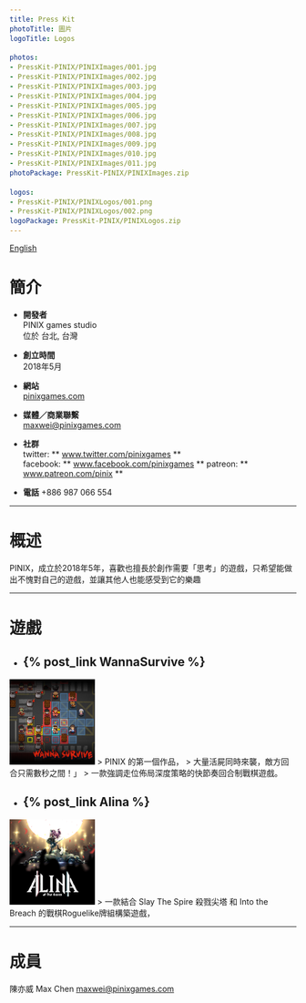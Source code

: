 ```yaml
---
title: Press Kit
photoTitle: 圖片
logoTitle: Logos

photos: 
- PressKit-PINIX/PINIXImages/001.jpg
- PressKit-PINIX/PINIXImages/002.jpg
- PressKit-PINIX/PINIXImages/003.jpg
- PressKit-PINIX/PINIXImages/004.jpg
- PressKit-PINIX/PINIXImages/005.jpg
- PressKit-PINIX/PINIXImages/006.jpg
- PressKit-PINIX/PINIXImages/007.jpg
- PressKit-PINIX/PINIXImages/008.jpg
- PressKit-PINIX/PINIXImages/009.jpg
- PressKit-PINIX/PINIXImages/010.jpg
- PressKit-PINIX/PINIXImages/011.jpg 
photoPackage: PressKit-PINIX/PINIXImages.zip

logos: 
- PressKit-PINIX/PINIXLogos/001.png
- PressKit-PINIX/PINIXLogos/002.png
logoPackage: PressKit-PINIX/PINIXLogos.zip
---
```

<!--連結管理-->
[PINIXWebLink]: http://www.pinixgames.com
<!--連結管理-->
<a href="../en/" class="button small" target=_self>English</a>
# 簡介
+ **開發者**  
PINIX games studio  
位於 台北, 台灣  

+ **創立時間**  
2018年5月

+ **網站**  
[pinixgames.com][PINIXWebLink]

+ **媒體／商業聯繫**  
maxwei@pinixgames.com

+ **社群**  
twitter: ** www.twitter.com/pinixgames **  
facebook: ** www.facebook.com/pinixgames **
patreon: ** www.patreon.com/pinix **

+ **電話**
+886 987 066 554

---

# 概述
PINIX，成立於2018年5年，喜歡也擅長於創作需要「思考」的遊戲，只希望能做出不愧對自己的遊戲，並讓其他人也能感受到它的樂趣  

---

# 遊戲  
+ ## {% post_link WannaSurvive %}
<img src="../../Sources/WannaSurviveIcon.png" height="150px">
> PINIX 的第一個作品，
> 大量活屍同時來襲，敵方回合只需數秒之間！」  
> 一款強調走位佈局深度策略的快節奏回合制戰棋遊戲。

+ ## {% post_link Alina %}
<img src="../../Sources/AlinaIcon.png" height="150px">
> 一款結合 Slay The Spire 殺戮尖塔 和 Into the Breach 的戰棋Roguelike牌組構築遊戲，


---

# 成員
陳亦威 Max Chen
maxwei@pinixgames.com